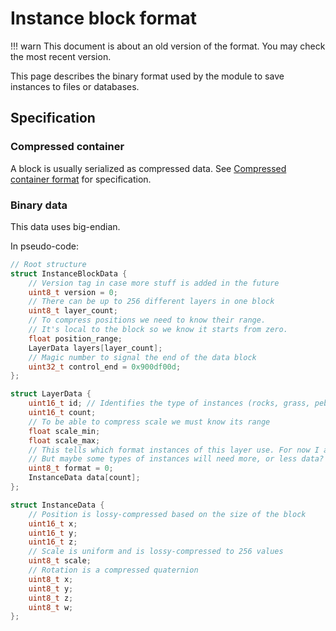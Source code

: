 Instance block format
=======================

!!! warn
    This document is about an old version of the format. You may check the most recent version.

This page describes the binary format used by the module to save instances to files or databases.

Specification
---------------

### Compressed container

A block is usually serialized as compressed data.
See [Compressed container format](#compressed-container) for specification.


### Binary data

This data uses big-endian.

In pseudo-code:

```cpp
// Root structure
struct InstanceBlockData {
	// Version tag in case more stuff is added in the future
	uint8_t version = 0;
    // There can be up to 256 different layers in one block
	uint8_t layer_count;
	// To compress positions we need to know their range.
	// It's local to the block so we know it starts from zero.
	float position_range;
	LayerData layers[layer_count];
	// Magic number to signal the end of the data block
	uint32_t control_end = 0x900df00d;
};

struct LayerData {
	uint16_t id; // Identifies the type of instances (rocks, grass, pebbles, bushes etc)
	uint16_t count;
	// To be able to compress scale we must know its range
	float scale_min;
	float scale_max;
	// This tells which format instances of this layer use. For now I always use the same format,
	// But maybe some types of instances will need more, or less data?
	uint8_t format = 0;
	InstanceData data[count];
};

struct InstanceData {
	// Position is lossy-compressed based on the size of the block
	uint16_t x;
	uint16_t y;
	uint16_t z;
	// Scale is uniform and is lossy-compressed to 256 values
	uint8_t scale;
	// Rotation is a compressed quaternion
	uint8_t x;
	uint8_t y;
	uint8_t z;
	uint8_t w;
};
```
